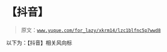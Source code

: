 # 【抖音】

> 原文：[`www.yuque.com/for_lazy/xkrm14/lzc1blfnc5p7wwd8`](https://www.yuque.com/for_lazy/xkrm14/lzc1blfnc5p7wwd8)

以下为：【抖音】相关风向标 

